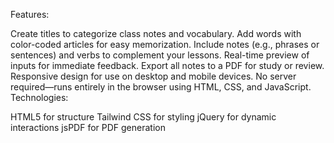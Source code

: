 Features:

Create titles to categorize class notes and vocabulary.
Add words with color-coded articles for easy memorization.
Include notes (e.g., phrases or sentences) and verbs to complement your lessons.
Real-time preview of inputs for immediate feedback.
Export all notes to a PDF for study or review.
Responsive design for use on desktop and mobile devices.
No server required—runs entirely in the browser using HTML, CSS, and JavaScript.
Technologies:

HTML5 for structure
Tailwind CSS for styling
jQuery for dynamic interactions
jsPDF for PDF generation
